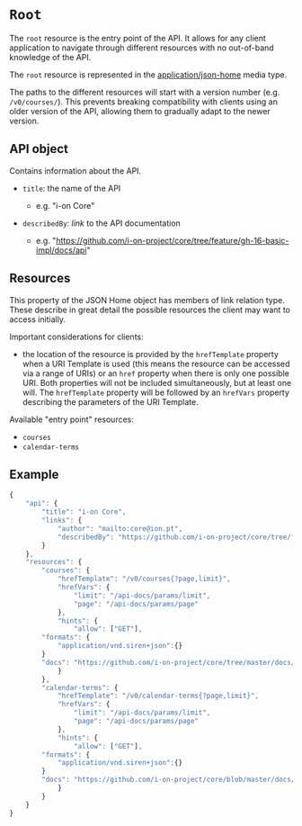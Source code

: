 # `Root`
The `root` resource is the entry point of the API. It allows for any client application to navigate through different resources with no out-of-band knowledge of the API.

The `root` resource is represented in the [application/json-home](https://mnot.github.io/I-D/json-home/) media type.

The paths to the different resources will start with a version number (e.g. `/v0/courses/`). This prevents breaking compatibility with clients using an older version of the API, allowing them to gradually adapt to the newer version.

## API object
Contains information about the API.

* `title`: the name of the API
    - e.g. "i-on Core"

* `describedBy`: *link* to the API documentation
    - e.g. "https://github.com/i-on-project/core/tree/feature/gh-16-basic-impl/docs/api"

## Resources
This property of the JSON Home object has members of link relation type.
These describe in great detail the possible resources the client may want to access initially.

Important considerations for clients:
* the location of the resource is provided by the `hrefTemplate` property when a URI Template is used (this means the resource can be accessed via a range of URIs) or an `href` property when there is only one possible URI. Both properties will not be included simultaneously, but at least one will. The `hrefTemplate` property will be followed by an `hrefVars` property describing the parameters of the URI Template.

Available "entry point" resources:
* `courses`
* `calendar-terms`

## Example
```javascript
{
    "api": {
        "title": "i-on Core",
        "links": {
            "author": "mailto:core@ion.pt",
            "describedBy": "https://github.com/i-on-project/core/tree/feature/gh-16-basic-impl/docs/api"
        }
    },
    "resources": {
        "courses": {
            "hrefTemplate": "/v0/courses{?page,limit}",
            "hrefVars": {
                "limit": "/api-docs/params/limit",
                "page": "/api-docs/params/page"
            },
            "hints": {
                "allow": ["GET"],
		"formats": {
			"application/vnd.siren+json":{}
		}
		"docs": "https://github.com/i-on-project/core/tree/master/docs/api/courses.md"
            }
        },
        "calendar-terms": {
            "hrefTemplate": "/v0/calendar-terms{?page,limit}",
            "hrefVars": {
                "limit": "/api-docs/params/limit",
                "page": "/api-docs/params/page"
            },
            "hints": {
                "allow": ["GET"],
		"formats": {
			"application/vnd.siren+json":{}
		}
		"docs": "https://github.com/i-on-project/core/blob/master/docs/api/calendar-terms.md"
            }
        }
    }
}
```
